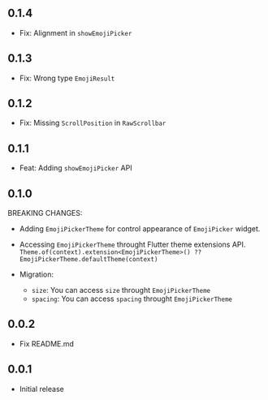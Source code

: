 ## 0.1.4
- Fix: Alignment in `showEmojiPicker`

## 0.1.3
- Fix: Wrong type `EmojiResult`

## 0.1.2
- Fix: Missing `ScrollPosition` in `RawScrollbar`

## 0.1.1
- Feat: Adding `showEmojiPicker` API

## 0.1.0
BREAKING CHANGES:
- Adding `EmojiPickerTheme` for control appearance of `EmojiPicker` widget.
- Accessing `EmojiPickerTheme` throught Flutter theme extensions API. `Theme.of(context).extension<EmojiPickerTheme>() ?? EmojiPickerTheme.defaultTheme(context)`

- Migration:
  - `size`: You can access `size` throught `EmojiPickerTheme`  
  - `spacing`: You can access `spacing` throught `EmojiPickerTheme`

## 0.0.2

- Fix README.md

## 0.0.1

* Initial release
